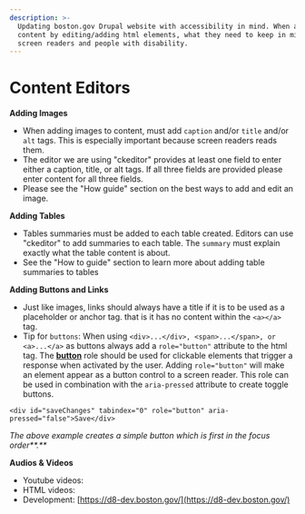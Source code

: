 ```yaml
---
description: >-
  Updating boston.gov Drupal website with accessibility in mind. When adding
  content by editing/adding html elements, what they need to keep in mind for
  screen readers and people with disability.
---
```


# Content Editors

**Adding Images**

* When adding images to content, must add `caption` and/or `title` and/or `alt` tags. This is especially important because screen readers reads them. 
* The editor we are using "ckeditor" provides at least one field to enter either a caption, title, or alt tags. If all three fields are provided please enter content for all three fields.
* Please see the "How guide" section on the best ways to add and edit an image.

**Adding Tables**

* Tables summaries must be added to each table created. Editors can use "ckeditor" to add summaries to each table. The `summary` must explain exactly what the table content is about. 
* See the "How to guide" section to learn more about adding table summaries to tables

**Adding Buttons and Links**

* Just like images, links should always have a title if it is to be used as a placeholder or anchor tag. that is it has no content within the `<a></a>` tag.
* Tip for `buttons`: When using `<div>...</div>, <span>...</span>, or <a>...</a>` as buttons always add a `role="button"` attribute to the html tag. The [**button**](https://www.w3.org/WAI/PF/aria/roles#button) role should be used for clickable elements that trigger a response when activated by the user. Adding `role="button"` will make an element appear as a button control to a screen reader. This role can be used in combination with the `aria-pressed` attribute to create toggle buttons. 

```text
<div id="saveChanges" tabindex="0" role="button" aria-pressed="false">Save</div>
```

_The above example creates a simple button which is first in the focus order**.**_

**Audios & Videos**

* Youtube videos:
* HTML videos:
* Development: [https://d8-dev.boston.gov/](https://d8-dev.boston.gov/)

